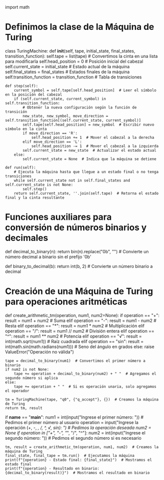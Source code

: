 import math

# Definimos la clase de la Máquina de Turing
class TuringMachine:
    def __init__(self, tape, initial_state, final_states, transition_function):
        self.tape = list(tape)  # Convertimos la cinta en una lista para modificarla
        self.head_position = 0  # Posición inicial del cabezal
        self.current_state = initial_state  # Estado actual de la máquina
        self.final_states = final_states  # Estados finales de la máquina
        self.transition_function = transition_function  # Tabla de transiciones

    def step(self):
        current_symbol = self.tape[self.head_position]  # Leer el símbolo en la posición del cabezal
        if (self.current_state, current_symbol) in self.transition_function:
            # Obtener la nueva configuración según la función de transición
            new_state, new_symbol, move_direction = self.transition_function[(self.current_state, current_symbol)]
            self.tape[self.head_position] = new_symbol  # Escribir nuevo símbolo en la cinta
            if move_direction == 'R':
                self.head_position += 1  # Mover el cabezal a la derecha
            elif move_direction == 'L':
                self.head_position -= 1  # Mover el cabezal a la izquierda
            self.current_state = new_state  # Actualizar el estado actual
        else:
            self.current_state = None  # Indica que la máquina se detiene

    def run(self):
        # Ejecuta la máquina hasta que llegue a un estado final o no tenga transiciones
        while self.current_state not in self.final_states and self.current_state is not None:
            self.step()
        return self.current_state, ''.join(self.tape)  # Retorna el estado final y la cinta resultante

# Funciones auxiliares para conversión de números binarios y decimales
def decimal_to_binary(n):
    return bin(n).replace("0b", "")  # Convierte un número decimal a binario sin el prefijo '0b'

def binary_to_decimal(b):
    return int(b, 2)  # Convierte un número binario a decimal

# Creación de una Máquina de Turing para operaciones aritméticas
def create_arithmetic_tm(operation, num1, num2=None):
    if operation == "+":
        result = num1 + num2  # Suma
    elif operation == "-":
        result = num1 - num2  # Resta
    elif operation == "*":
        result = num1 * num2  # Multiplicación
    elif operation == "/":
        result = num1 // num2  # División entera
    elif operation == "^":
        result = num1 ** num2  # Potencia
    elif operation == "√":
        result = int(math.sqrt(num1))  # Raíz cuadrada
    elif operation == "sin":
        result = int(math.sin(math.radians(num1)))  # Seno del ángulo en grados
    else:
        raise ValueError("Operación no válida")
    
    tape = decimal_to_binary(num1)  # Convertimos el primer número a binario
    if num2 is not None:
        tape += operation + decimal_to_binary(num2) + " "  # Agregamos el segundo número si aplica
    else:
        tape += operation + " "  # Si es operación unaria, solo agregamos el operador
    
    tm = TuringMachine(tape, "q0", {"q_accept"}, {})  # Creamos la máquina de Turing
    return tm, result

if __name__ == "__main__":
    num1 = int(input("Ingrese el primer número: "))  # Pedimos el primer número al usuario
    operation = input("Ingrese la operación (+, -, *, /, ^, √, sin): ")  # Pedimos la operación deseada
    num2 = None
    if operation in ["+", "-", "*", "/", "^"]:
        num2 = int(input("Ingrese el segundo número: "))  # Pedimos el segundo número si es necesario
    
    tm, result = create_arithmetic_tm(operation, num1, num2)  # Creamos la máquina de Turing
    final_state, final_tape = tm.run()  # Ejecutamos la máquina
    print(f"{operation} - Estado final: {final_state}")  # Mostramos el estado final
    print(f"{operation} - Resultado en binario: {decimal_to_binary(result)}")  # Mostramos el resultado en binario
